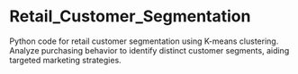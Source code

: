 # Retail_Customer_Segmentation
Python code for retail customer segmentation using K-means clustering. Analyze purchasing behavior to identify distinct customer segments, aiding targeted marketing strategies.
